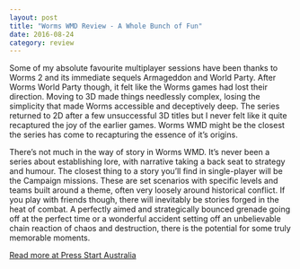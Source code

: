 ```yaml
---
layout: post
title: "Worms WMD Review - A Whole Bunch of Fun"
date: 2016-08-24
category: review
---
```


Some of my absolute favourite multiplayer sessions have been thanks to Worms 2 and its immediate sequels Armageddon and World Party. After Worms World Party though, it felt like the Worms games had lost their direction. Moving to 3D made things needlessly complex, losing the simplicity that made Worms accessible and deceptively deep. The series returned to 2D after a few unsuccessful 3D titles but I never felt like it quite recaptured the joy of the earlier games. Worms WMD might be the closest the series has come to recapturing the essence of it’s origins.

There’s not much in the way of story in Worms WMD. It’s never been a series about establishing lore, with narrative taking a back seat to strategy and humour. The closest thing to a story you’ll find in single-player will be the Campaign missions. These are set scenarios with specific levels and teams built around a theme, often very loosely around historical conflict. If you play with friends though, there will inevitably be stories forged in the heat of combat. A perfectly aimed and strategically bounced grenade going off at the perfect time or a wonderful accident setting off an unbelievable chain reaction of chaos and destruction, there is the potential for some truly memorable moments.

[Read more at Press Start Australia](http://press-start.com.au/reviews/pc-reviews/2016/08/24/worms-w-m-d-review-whole-bunch-fun/)